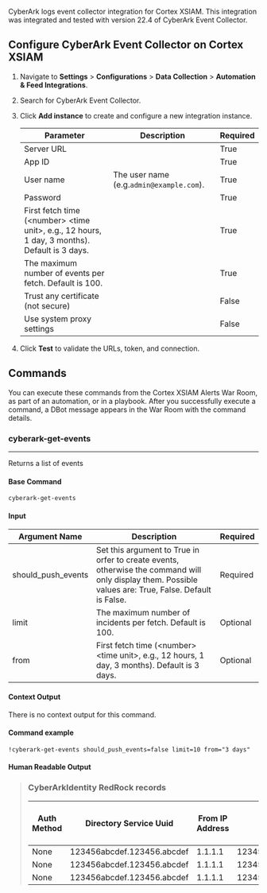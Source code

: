 CyberArk logs event collector integration for Cortex XSIAM.
This integration was integrated and tested with version 22.4 of CyberArk Event Collector.

## Configure CyberArk Event Collector on Cortex XSIAM

1. Navigate to **Settings** > **Configurations** > **Data Collection** > **Automation & Feed Integrations**.
2. Search for CyberArk Event Collector.
3. Click **Add instance** to create and configure a new integration instance.

    | **Parameter** | **Description** | **Required** |
    | --- | --- | --- |
    | Server URL |  | True |
    | App ID |  | True |
    | User name | The user name (e.g.`admin@example.com`). | True |
    | Password |  | True |
    | First fetch time (&lt;number&gt; &lt;time unit&gt;, e.g., 12 hours, 1 day, 3 months). Default is 3 days. |  | True |
    | The maximum number of events per fetch. Default is 100. |  | True |
    | Trust any certificate (not secure) |  | False |
    | Use system proxy settings |  | False |

4. Click **Test** to validate the URLs, token, and connection.
## Commands
You can execute these commands from the Cortex XSIAM Alerts War Room, as part of an automation, or in a playbook.
After you successfully execute a command, a DBot message appears in the War Room with the command details.
### cyberark-get-events
***
Returns a list of events


#### Base Command

`cyberark-get-events`
#### Input

| **Argument Name** | **Description** | **Required** |
| --- | --- | --- |
| should_push_events | Set this argument to True in orfer to create events, otherwise the command will only display them. Possible values are: True, False. Default is False. | Required |
| limit | The maximum number of incidents per fetch. Default is 100. | Optional | 
| from | First fetch time (&lt;number&gt; &lt;time unit&gt;, e.g., 12 hours, 1 day, 3 months). Default is 3 days. | Optional | 


#### Context Output

There is no context output for this command.
#### Command example
`!cyberark-get-events should_push_events=false limit=10 from="3 days"`
#### Human Readable Output

>### CyberArkIdentity RedRock records
>|Auth Method|Directory Service Uuid|From IP Address|ID|Level|Normalized User|Request Device OS|Request Host Name|Request Is Mobile Device|Tenant|User Guid|When Logged|When Occurred|_ Table Name|
>|---|---|---|---|---|---|---|---|---|---|---|---|---|---|
>| None | 123456abcdef.123456.abcdef | 1.1.1.1 | 123456abcdef.123456.abcdef | Info | admin@example.com.11 | Unknown | 1.1.1.1 | false | AAM4730 | 123456abcdef.123456.abcdef | /Date(1652376432605)/ | /Date(1652376432605)/ | events |
>| None | 123456abcdef.123456.abcdef | 1.1.1.1 | 123456abcdef.123456.abcdeg | Info | admin@example.com.11 | Unknown | 1.1.1.1 | false | AAM4730 | 123456abcdef.123456.abcdef | /Date(1652376492682)/ | /Date(1652376492682)/ | events |
>| None | 123456abcdef.123456.abcdef | 1.1.1.1 | 123456abcdef.123456.abcdeh | Info | admin@example.com.11 | Unknown | 1.1.1.1 | false | AAM4730 | 123456abcdef.123456.abcdef | /Date(1652376552546)/ | /Date(1652376552546)/ | events |
